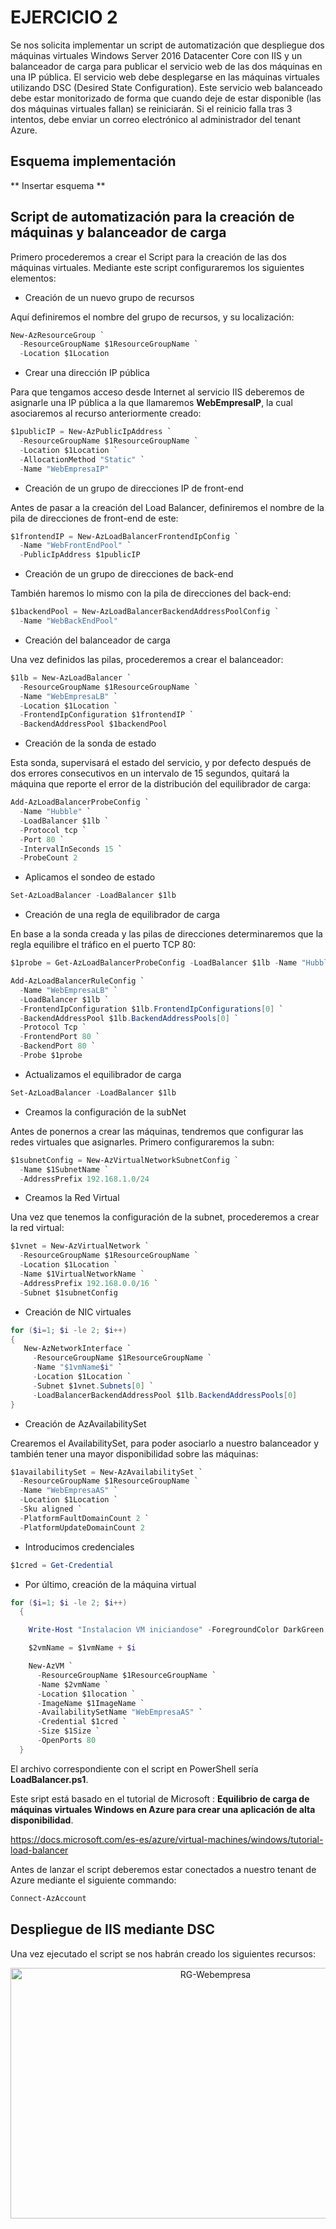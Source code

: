# EJERCICIO 2

Se nos solicita implementar un script de automatización que despliegue dos máquinas virtuales Windows Server 2016 Datacenter Core con IIS y un balanceador de carga para publicar el servicio web de las dos máquinas en una IP pública. El servicio web debe desplegarse en las máquinas virtuales utilizando DSC (Desired State Configuration). Este servicio web balanceado debe estar monitorizado de forma que cuando deje de estar disponible (las dos máquinas virtuales fallan) se reiniciarán. Si el reinicio falla tras 3 intentos, debe enviar un correo electrónico al administrador del tenant Azure.

## Esquema implementación

** Insertar esquema **

## Script de automatización para la creación de máquinas y balanceador de carga

Primero procederemos a crear el Script para la creación de las dos máquinas virtuales. Mediante este script configuraremos los siguientes elementos:

* Creación de un nuevo grupo de recursos

Aquí definiremos el nombre del grupo de recursos, y su localización:

```PowerShell
New-AzResourceGroup `
  -ResourceGroupName $1ResourceGroupName `
  -Location $1Location
```
* Crear una dirección IP pública

Para que tengamos acceso desde Internet al servicio IIS deberemos de asignarle una IP pública a la que llamaremos **WebEmpresaIP**, la cual asociaremos al recurso anteriormente creado:

```PowerShell
$1publicIP = New-AzPublicIpAddress `
  -ResourceGroupName $1ResourceGroupName `
  -Location $1Location `
  -AllocationMethod "Static" `
  -Name "WebEmpresaIP"
```

* Creación de un grupo de direcciones IP de front-end

Antes de pasar a la creación del Load Balancer, definiremos el nombre de la pila de direcciones de front-end de este:

```PowerShell
$1frontendIP = New-AzLoadBalancerFrontendIpConfig `
  -Name "WebFrontEndPool" `
  -PublicIpAddress $1publicIP
```

* Creación de un grupo de direcciones de back-end

También haremos lo mismo con la pila de direcciones del back-end:

```PowerShell
$1backendPool = New-AzLoadBalancerBackendAddressPoolConfig `
  -Name "WebBackEndPool"
```

* Creación del balanceador de carga

Una vez definidos las pilas, procederemos a crear el balanceador:

```PowerShell
$1lb = New-AzLoadBalancer `
  -ResourceGroupName $1ResourceGroupName `
  -Name "WebEmpresaLB" `
  -Location $1Location `
  -FrontendIpConfiguration $1frontendIP `
  -BackendAddressPool $1backendPool
```
* Creación de la sonda de estado

Esta sonda, supervisará el estado del servicio, y por defecto después de dos errores consecutivos en un intervalo de 15 segundos, quitará la máquina que reporte el error de la distribución del equilibrador de carga:

```PowerShell
Add-AzLoadBalancerProbeConfig `
  -Name "Hubble" `
  -LoadBalancer $1lb `
  -Protocol tcp `
  -Port 80 `
  -IntervalInSeconds 15 `
  -ProbeCount 2
```

* Aplicamos el sondeo de estado

```PowerShell
Set-AzLoadBalancer -LoadBalancer $1lb
```

* Creación de una regla de equilibrador de carga

En base a la sonda creada y las pilas de direcciones determinaremos que la regla equilibre el tráfico en el puerto TCP 80:

```PowerShell
$1probe = Get-AzLoadBalancerProbeConfig -LoadBalancer $1lb -Name "Hubble"

Add-AzLoadBalancerRuleConfig `
  -Name "WebEmpresaLB" `
  -LoadBalancer $1lb `
  -FrontendIpConfiguration $1lb.FrontendIpConfigurations[0] `
  -BackendAddressPool $1lb.BackendAddressPools[0] `
  -Protocol Tcp `
  -FrontendPort 80 `
  -BackendPort 80 `
  -Probe $1probe
```

* Actualizamos el equilibrador de carga


```PowerShell
Set-AzLoadBalancer -LoadBalancer $1lb
```

* Creamos la configuración de la subNet

Antes de ponernos a crear las máquinas, tendremos que configurar las redes virtuales que asignarles. Primero configuraremos la subn:

```PowerShell
$1subnetConfig = New-AzVirtualNetworkSubnetConfig `
  -Name $1SubnetName `
  -AddressPrefix 192.168.1.0/24
```

* Creamos la Red Virtual

Una vez que tenemos la configuración de la subnet, procederemos a crear la red virtual:

```PowerShell
$1vnet = New-AzVirtualNetwork `
  -ResourceGroupName $1ResourceGroupName `
  -Location $1Location `
  -Name $1VirtualNetworkName `
  -AddressPrefix 192.168.0.0/16 `
  -Subnet $1subnetConfig
```

* Creación de NIC virtuales

```PowerShell
for ($i=1; $i -le 2; $i++)
{
   New-AzNetworkInterface `
     -ResourceGroupName $1ResourceGroupName `
     -Name "$1vmName$i" `
     -Location $1Location `
     -Subnet $1vnet.Subnets[0] `
     -LoadBalancerBackendAddressPool $1lb.BackendAddressPools[0]
}
```

* Creación de AzAvailabilitySet

Crearemos el AvailabilitySet, para poder asociarlo a nuestro balanceador y también tener una mayor disponibilidad sobre las máquinas:

```PowerShell
$1availabilitySet = New-AzAvailabilitySet `
  -ResourceGroupName $1ResourceGroupName `
  -Name "WebEmpresaAS" `
  -Location $1Location `
  -Sku aligned `
  -PlatformFaultDomainCount 2 `
  -PlatformUpdateDomainCount 2
```

* Introducimos credenciales

```PowerShell
$1cred = Get-Credential
```

* Por último, creación de la máquina virtual

```PowerShell
for ($i=1; $i -le 2; $i++)
  {

    Write-Host "Instalacion VM iniciandose" -ForegroundColor DarkGreen -BackgroundColor Black

    $2vmName = $1vmName + $i

    New-AzVM `
      -ResourceGroupName $1ResourceGroupName `
      -Name $2vmName `
      -Location $1location `
      -ImageName $1ImageName `
      -AvailabilitySetName "WebEmpresaAS" `
      -Credential $1cred `
      -Size $1Size `
      -OpenPorts 80
  }
```

El archivo correspondiente con el script en PowerShell sería **LoadBalancer.ps1**.

Este sript está basado en el tutorial de Microsoft : **Equilibrio de carga de máquinas virtuales Windows en Azure para crear una aplicación de alta disponibilidad**.

https://docs.microsoft.com/es-es/azure/virtual-machines/windows/tutorial-load-balancer

Antes de lanzar el script deberemos estar conectados a nuestro tenant de Azure mediante el siguiente commando:

```PowerShell
Connect-AzAccount
```

## Despliegue de IIS mediante DSC

Una vez ejecutado el script se nos habrán creado los siguientes recursos:

<p align="center">
  <img src="https://live.staticflickr.com/65535/47829165101_61a59085c7_z.jpg" width="640" height="401" alt="RG-Webempresa">
</p>
